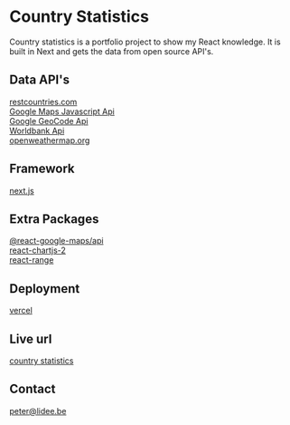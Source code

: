 # Country Statistics

Country statistics is a portfolio project to show my React knowledge. It is built in Next and gets the data from open source API's.

## Data API's

[restcountries.com](https://restcountries.com/)  
[Google Maps Javascript Api](https://developers.google.com/maps/documentation/javascript/tutorial)  
[Google GeoCode Api](https://developers.google.com/maps/documentation/geocoding/overview)  
[Worldbank Api](https://databank.worldbank.org/source/health-nutrition-and-population-statistics)  
[openweathermap.org](https://openweathermap.org/current)

## Framework

[next.js](https://nextjs.org/)

## Extra Packages

[@react-google-maps/api](https://www.npmjs.com/package/@react-google-maps/api)   
[react-chartjs-2](https://www.npmjs.com/package/react-chartjs-2)   
[react-range](https://www.npmjs.com/package/react-range)   

## Deployment

[vercel](https://vercel.com/home)

## Live url

[country statistics](https://country-statistics-2.vercel.app/)

## Contact

<peter@lidee.be>